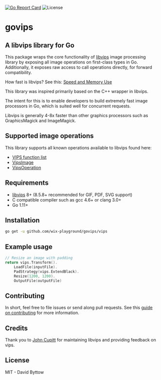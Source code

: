 [![Go Report Card](http://goreportcard.com/badge/wix-playboard/govips)](http://goreportcard.com/report/wix-playboard/govips)
![License](https://img.shields.io/badge/license-MIT-blue.svg)

# govips

## A libvips library for Go
This package wraps the core functionality of [libvips](https://github.com/libvips/libvips) image processing library by exposing all image operations on first-class types in Go. Additionally, it exposes raw access to call operations directly, for forward compatibility.

How fast is libvips? See this: [Speed and Memory Use](https://github.com/libvips/libvips/wiki/Speed-and-memory-use)

This library was inspired primarily based on the C++ wrapper in libvips.

The intent for this is to enable developers to build extremely fast image processors in Go, which is suited well for concurrent requests.

Libvips is generally 4-8x faster than other graphics processors such as GraphicsMagick and ImageMagick.

## Supported image operations
This library supports all known operations available to libvips found here:
- [VIPS function list](http://libvips.github.io/libvips/API/current/VipsImage.html)
- [VipsImage](http://libvips.github.io/libvips/API/current/VipsImage.html)
- [VipsOperation](http://libvips.github.io/libvips/API/current/VipsOperation.html)

## Requirements
- [libvips](https://github.com/libvips/libvips) 8+ (8.5.8+ recommended for GIF, PDF, SVG support)
- C compatible compiler such as gcc 4.6+ or clang 3.0+
- Go 1.11+

## Installation
```bash
go get -u github.com/wix-playground/govips/vips
```

## Example usage
```go
// Resize an image with padding
return vips.Transform().
	LoadFile(inputFile).
	PadStrategy(vips.ExtendBlack).
	Resize(1200, 1200).
	OutputFile(outputFile)
```

## Contributing
In short, feel free to file issues or send along pull requests. See this [guide on contributing](https://github.com/wix-playground/govips/blob/master/CONTRIBUTING.md) for more information.

## Credits
Thank you to [John Cupitt](https://github.com/jcupitt) for maintaining libvips and providing feedback on vips.

## License
MIT - David Byttow
